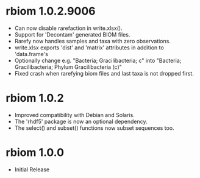 # rbiom 1.0.2.9006

* Can now disable rarefaction in write.xlsx().
* Support for 'Decontam' generated BIOM files.
* Rarefy now handles samples and taxa with zero observations.
* write.xlsx exports 'dist' and 'matrix' attributes in addition to 'data.frame's
* Optionally change e.g. "Bacteria; Gracilibacteria; c" into "Bacteria; Gracilibacteria; Phylum Gracilibacteria (c)"
* Fixed crash when rarefying biom files and last taxa is not dropped first.


# rbiom 1.0.2

* Improved compatibility with Debian and Solaris.
* The 'rhdf5' package is now an optional dependency.
* The select() and subset() functions now subset sequences too.


# rbiom 1.0.0

* Initial Release
